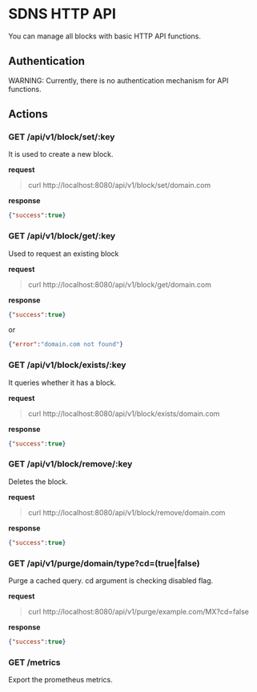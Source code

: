 # SDNS HTTP API

You can manage all blocks with basic HTTP API functions.

## Authentication

WARNING: Currently, there is no authentication mechanism for API functions.

## Actions

### GET /api/v1/block/set/:key

It is used to create a new block.

__request__

> curl http://localhost:8080/api/v1/block/set/domain.com

__response__

```json
{"success":true}
```

### GET /api/v1/block/get/:key

Used to request an existing block

__request__

> curl http://localhost:8080/api/v1/block/get/domain.com

__response__

```json
{"success":true}
```
or

```json
{"error":"domain.com not found"}
```

### GET /api/v1/block/exists/:key

It queries whether it has a block.

__request__

> curl http://localhost:8080/api/v1/block/exists/domain.com

__response__

```json
{"success":true}
```

### GET /api/v1/block/remove/:key

Deletes the block.

__request__

> curl http://localhost:8080/api/v1/block/remove/domain.com

__response__

```json
{"success":true}
```

### GET /api/v1/purge/domain/type?cd=(true|false)

Purge a cached query. cd argument is checking disabled flag.

__request__

> curl http://localhost:8080/api/v1/purge/example.com/MX?cd=false

__response__

```json
{"success":true}
```

### GET /metrics

Export the prometheus metrics.
